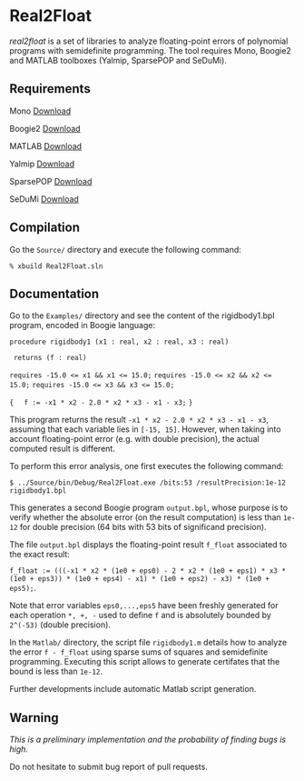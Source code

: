 Real2Float
==============

*real2float* is a set of libraries to analyze floating-point errors of polynomial programs with semidefinite programming. 
The tool requires Mono, Boogie2 and MATLAB toolboxes (Yalmip, SparsePOP and SeDuMi).


Requirements
------------

Mono        [Download](http://www.mono-project.com/download)

Boogie2     [Download](http://boogie.codeplex.com)

MATLAB      [Download](https://fr.mathworks.com/programs/trials/trial_request.html)

Yalmip      [Download](http://users.isy.liu.se/johanl/yalmip/pmwiki.php?n=Main.Download)

SparsePOP   [Download](http://sourceforge.net/projects/sparsepop)

SeDuMi      [Download](http://sedumi.ie.lehigh.edu/downloads)


Compilation
-----------

Go the `Source/` directory and execute the following command:

`% xbuild Real2Float.sln`


Documentation
-------------

Go to the `Examples/` directory and see the content of the rigidbody1.bpl program, encoded in Boogie language:

`procedure rigidbody1 (x1 : real, x2 : real, x3 : real)`
 
` returns (f : real)`

`requires -15.0 <= x1 && x1 <= 15.0;`
`requires -15.0 <= x2 && x2 <= 15.0;`
`requires -15.0 <= x3 && x3 <= 15.0;`

`{`
`  f := -x1 * x2 - 2.0 * x2 * x3 - x1 - x3;`
`}`

This program returns the result `-x1 * x2 - 2.0 * x2 * x3 - x1 - x3`, assuming that each variable lies in `[-15, 15]`. However, when taking into account floating-point error (e.g. with double precision), the actual computed result is different.

To perform this error analysis, one first executes the following command:

`$ ../Source/bin/Debug/Real2Float.exe /bits:53 /resultPrecision:1e-12 rigidbody1.bpl`

This generates a second Boogie program `output.bpl`, whose purpose is to verify whether the absolute error (on the result computation) is less than `1e-12` for double precision (64 bits with 53 bits of significand precision).

The file `output.bpl` displays the floating-point result `f_float` associated to the exact result:

`f_float := (((-x1 * x2 * (1e0 + eps0) - 2 * x2 * (1e0 + eps1) * x3 * (1e0 + eps3)) * (1e0 + eps4) - x1) * (1e0 + eps2) - x3) * (1e0 + eps5);`.

Note that error variables `eps0,...,eps5` have been freshly generated for each operation `*, +, -` used to define `f` and is absolutely bounded by `2^(-53)` (double precision).

In the `Matlab/` directory, the script file `rigidbody1.m` details how to analyze the error `f - f_float` using sparse sums of squares and semidefinite programming. Executing this script allows to generate certifates that the bound is less than `1e-12`. 

Further developments include automatic Matlab script generation.


Warning
-------

*This is a preliminary implementation and the probability of finding bugs is high.*

Do not hesitate to submit bug report of pull requests.
